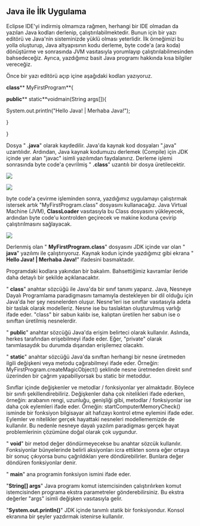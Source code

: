 ## Java ile İlk Uygulama

Eclipse IDE&#39;yi indirmiş olmamıza rağmen, herhangi bir IDE olmadan da yazılan Java kodları derlenip, çalıştırılabilmektedir. Bunun için bir yazı editörü ve Java&#39;nin sisteminizde yüklü olması yeterlidir. İlk örneğimizi bu yolla oluşturup, Java altyapısının kodu derleme, byte code&#39;a (ara koda) dönüştürme ve sonrasında JVM vasıtasıyla yorumlayıp çalıştırılabilmesinden bahsedeceğiz. Ayrıca, yazdığımız basit Java programı hakkında kısa bilgiler vereceğiz.

Önce bir yazı editörü açıp içine aşağıdaki kodları yazıyoruz.

**class**** MyFirstProgram**{

**public**** static**voidmain(String args[]){

System.out.println(&quot;Hello Java! | Merhaba Java!&quot;);

}

}

Dosya &quot; **.java**&quot; olarak kaydedilir. Java&#39;da kaynak kod dosyaları &quot;.java&quot; uzantılıdır. Ardından, Java kaynak kodumuzu derlemek (Compile) için JDK içinde yer alan &quot;javac&quot; isimli yazılımdan faydalanırız. Derleme işlemi sonrasında byte code&#39;a çevrilmiş &quot; **.class**&quot; uzantılı bir dosya üretilecektir.

![](C:/GitHub/taskforce/java-101/hafta-1/RackMultipart20201119-4-xnzld6_html_ca90a05c1c048c89.png)

![](C:/GitHub/taskforce/java-101/hafta-1/RackMultipart20201119-4-xnzld6_html_662a1e82a946fa57.png)

byte code&#39;a çevirme işleminden sonra, yazdığımız uygulamayı çalıştırmak istersek artık &quot;MyFirstProgram.class&quot; dosyasını kullanacağız. Java Virtual Machine (JVM), **ClassLoader** vasıtasıyla bu Class dosyasını yükleyecek, ardından byte code&#39;u kontrolden geçirecek ve makine koduna çevirip çalıştırılmasını sağlayacak.

![](C:/GitHub/taskforce/java-101/hafta-1/RackMultipart20201119-4-xnzld6_html_2c351f5ac0ef75c0.png)

Derlenmiş olan &quot; **MyFirstProgram.class**&quot; dosyasını JDK içinde var olan &quot; **java**&quot; yazılımı ile çalıştırıyoruz. Kaynak kodun içinde yazdığımız gibi ekrana &quot; **Hello Java! | Merhaba Java!**&quot; ifadesini basmaktadır.

Programdaki kodlara yakından bir bakalım. Bahsettiğimiz kavramlar ileride daha detaylı bir şekilde açıklanacaktır.

&quot; **class**&quot; anahtar sözcüğü ile Java&#39;da bir sınıf tanımı yaparız. Java, Nesneye Dayalı Programlama paradigmasını tamamıyla destekleyen bir dil olduğu için Java&#39;da her şey nesnelerden oluşur. Nesne&#39;leri ise sınıflar vasıtasıyla adeta bir taslak olarak modelleriz. Nesne ise bu taslaktan oluşturulmuş varlığı ifade eder. &quot;class&quot; bir sabun kalıbı ise, kalıptan üretilen her sabun ise o sınıftan üretilmiş nesnelerdir.

&quot; **public**&quot; anahtar sözcüğü Java&#39;da erişim belirteci olarak kullanılır. Aslında, herkes tarafından erişebilmeyi ifade eder. Eğer, &quot;private&quot; olarak tanımlasaydık bu durumda dışarıdan erişilemez olacaktı.

&quot; **static**&quot; anahtar sözcüğü Java&#39;da sınıftan herhangi bir nesne üretmeden ilgili değişkeni veya metodu çağırabilmeyi ifade eder. Örneğin: MyFirstProgram.createMagicObject() şeklinde nesne üretmeden direkt sınıf üzerinden bir çağrım yapabiliyorsak bu static bir metoddur.

Sınıflar içinde değişkenler ve metodlar / fonksiyonlar yer almaktadır. Böylece bir sınıfı şekillendirebiliriz. Değişkenler daha çok nitelikleri ifade ederken, örneğin: arabanın rengi, uzunluğu, genişliği gibi, metodlar / fonksiyonlar ise daha çok eylemleri ifade eder. Örneğin: startComputerMemoryCheck() isminde bir fonksiyon bilgisayar ait hafızayı kontrol etme eylemini ifade eder. Eylemler ve nitelikler gerçek hayattaki nesneleri modellememizde de kullanılır. Bu nedenle nesneye dayalı yazılım paradigması gerçek hayat problemlerinin çözümüne doğal olarak çok uygundur.

&quot; **void**&quot; bir metod değer döndürmeyecekse bu anahtar sözcük kullanılır. Fonksiyonlar bünyelerinde belirli aksiyonları icra ettikten sonra eğer ortaya bir sonuç çıkıyorsa bunu çağrıldıkları yere döndürebilirler. Bunlara değer döndüren fonksiyonlar denir.

&quot; **main**&quot; ana programin fonksiyon ismini ifade eder.

&quot;**String[] args**&quot; Java programı komut istemcisinden çalıştırılırken komut istemcisinden programa ekstra parametreler gönderebilirsiniz. Bu ekstra değerler &quot;args&quot; isimli değişken vasıtasıyla gelir.

&quot;**System.out.println()**&quot; JDK içinde tanımlı statik bir fonksiyondur. Konsol ekranına bir şeyler yazdırmak istenirse kullanılır.